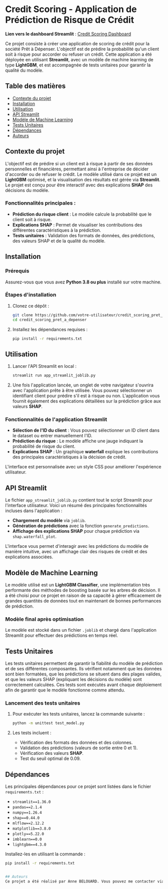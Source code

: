 # Credit Scoring - Application de Prédiction de Risque de Crédit

**Lien vers le dashboard Streamlit** : [Credit Scoring Dashboard](https://dabele44-credit-scoring-pret-a-depe-app-streamlit-joblib-yq1wpc.streamlit.app/)

Ce projet consiste à créer une application de scoring de crédit pour la société Prêt à Dépenser. L'objectif est de prédire la probabilité qu'un client soit à risque pour accorder ou refuser un crédit. Cette application a été déployée en utilisant **Streamlit**, avec un modèle de machine learning de type **LightGBM**, et est accompagnée de tests unitaires pour garantir la qualité du modèle.

## Table des matières

- [Contexte du projet](#contexte-du-projet)
- [Installation](#installation)
- [Utilisation](#utilisation)
- [API Streamlit](#api-streamlit)
- [Modèle de Machine Learning](#modèle-de-machine-learning)
- [Tests Unitaires](#tests-unitaires)
- [Dépendances](#dépendances)
- [Auteurs](#auteurs)

## Contexte du projet

L'objectif est de prédire si un client est à risque à partir de ses données personnelles et financières, permettant ainsi à l'entreprise de décider d'accorder ou de refuser le crédit. Le modèle utilisé dans ce projet est un **LightGBM** optimisé, et la visualisation des résultats est gérée via **Streamlit**. Le projet est conçu pour être interactif avec des explications **SHAP** des décisions du modèle.

### Fonctionnalités principales :

- **Prédiction du risque client** : Le modèle calcule la probabilité que le client soit à risque.
- **Explications SHAP** : Permet de visualiser les contributions des différentes caractéristiques à la prédiction.
- **Tests unitaires** : Validation des formats de données, des prédictions, des valeurs SHAP et de la qualité du modèle.

## Installation

### Prérequis

Assurez-vous que vous avez **Python 3.8 ou plus** installé sur votre machine.

### Étapes d'installation

1. Clonez ce dépôt :
    ```bash
    git clone https://github.com/votre-utilisateur/credit_scoring_pret_a_depenser.git
    cd credit_scoring_pret_a_depenser
    ```

2. Installez les dépendances requises :
    ```bash
    pip install -r requirements.txt
    ```

## Utilisation

1. Lancer l'API Streamlit en local :
    ```bash
    streamlit run app_streamlit_joblib.py
    ```

2. Une fois l'application lancée, un onglet de votre navigateur s'ouvrira avec l'application prête à être utilisée. Vous pouvez sélectionner un identifiant client pour prédire s'il est à risque ou non. L'application vous fournit également des explications détaillées sur la prédiction grâce aux valeurs **SHAP**.

### Fonctionnalités de l'application Streamlit

- **Sélection de l'ID du client** : Vous pouvez sélectionner un ID client dans le dataset ou entrer manuellement l'ID.
- **Prédiction du risque** : Le modèle affiche une jauge indiquant la probabilité de risque du client.
- **Explications SHAP** : Un graphique **waterfall** explique les contributions des principales caractéristiques à la décision de crédit.

L'interface est personnalisée avec un style CSS pour améliorer l'expérience utilisateur.

## API Streamlit

Le fichier `app_streamlit_joblib.py` contient tout le script Streamlit pour l'interface utilisateur. Voici un résumé des principales fonctionnalités incluses dans l'application :

- **Chargement du modèle** via `joblib`.
- **Génération de prédictions** avec la fonction `generate_predictions`.
- **Affichage des explications SHAP** pour chaque prédiction via `shap.waterfall_plot`.

L'interface vous permet d'interagir avec les prédictions du modèle de manière intuitive, avec un affichage clair des risques de crédit et des explications associées.

## Modèle de Machine Learning

Le modèle utilisé est un **LightGBM Classifier**, une implémentation très performante des méthodes de boosting basée sur les arbres de décision. Il a été choisi pour ce projet en raison de sa capacité à gérer efficacement de grandes quantités de données tout en maintenant de bonnes performances de prédiction. 

### Modèle final après optimisation

Le modèle est stocké dans un fichier `.joblib` et chargé dans l'application Streamlit pour effectuer des prédictions en temps réel.

## Tests Unitaires

Les tests unitaires permettent de garantir la fiabilité du modèle de prédiction et de ses différentes composantes. Ils vérifient notamment que les données sont bien formatées, que les prédictions se situent dans des plages valides, et que les valeurs SHAP (expliquant les décisions du modèle) sont correctement calculées. Ces tests sont exécutés avant chaque déploiement afin de garantir que le modèle fonctionne comme attendu.

### Lancement des tests unitaires

1. Pour exécuter les tests unitaires, lancez la commande suivante :
    ```bash
    python -m unittest test_model.py
    ```

2. Les tests incluent :
    - Vérification des formats des données et des colonnes.
    - Validation des prédictions (valeurs de sortie entre 0 et 1).
    - Vérification des valeurs **SHAP**.
    - Test du seuil optimal de 0.09.

## Dépendances

Les principales dépendances pour ce projet sont listées dans le fichier `requirements.txt` :

- `streamlit==1.36.0`
- `pandas==2.1.4`
- `numpy==1.26.4`
- `shap==0.44.0`
- `mlflow==2.12.2`
- `matplotlib==3.8.0`
- `plotly==5.22.0`
- `imblearn==0.0`
- `lightgbm==4.3.0`

Installez-les en utilisant la commande :
```bash
pip install -r requirements.txt


## Auteurs
Ce projet a été réalisé par Anne BELOUARD. Vous pouvez me contacter via belouard@hotmail.com pour toute question.

